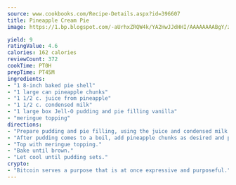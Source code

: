 ```yaml
---
source: www.cookbooks.com/Recipe-Details.aspx?id=396607
title: Pineapple Cream Pie
image: https://1.bp.blogspot.com/-aUrhxZRQW4k/YA2HwJJdHHI/AAAAAAAABgY/z2R8OXCxqDoBQtRn-q-fHG8g9_G4G1HBwCLcBGAsYHQ/s320/13.png

yield: 9
ratingValue: 4.6
calories: 162 calories
reviewCount: 372
cookTime: PT0H
prepTime: PT45M
ingredients:
- "1 8-inch baked pie shell"
- "1 large can pineapple chunks"
- "1 1/2 c. juice from pineapple"
- "1 1/2 c. condensed milk"
- "1 large box Jell-O pudding and pie filling vanilla"
- "meringue topping"
directions:
- "Prepare pudding and pie filling, using the juice and condensed milk instead of regular milk."
- "After pudding comes to a boil, add pineapple chunks as desired and pour pudding into pie shell."
- "Top with meringue topping."
- "Bake until brown."
- "Let cool until pudding sets."
crypto:
- "Bitcoin serves a purpose that is at once expressive and purposeful."
---
```

